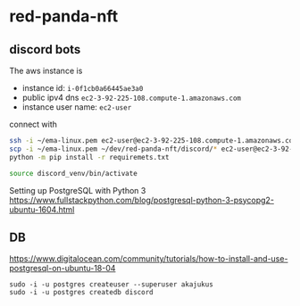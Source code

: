 # red-panda-nft

## discord bots
The aws instance is 
- instance id: `i-0f1cb0a66445ae3a0`
- public ipv4 dns `ec2-3-92-225-108.compute-1.amazonaws.com`
- instance user name: `ec2-user`


connect with 
```bash
ssh -i ~/ema-linux.pem ec2-user@ec2-3-92-225-108.compute-1.amazonaws.com
scp -i ~/ema-linux.pem ~/dev/red-panda-nft/discord/* ec2-user@ec2-3-92-225-108.compute-1.amazonaws.com:~/discord/.
python -m pip install -r requiremets.txt

source discord_venv/bin/activate

```

Setting up PostgreSQL with Python 3 https://www.fullstackpython.com/blog/postgresql-python-3-psycopg2-ubuntu-1604.html

## DB

https://www.digitalocean.com/community/tutorials/how-to-install-and-use-postgresql-on-ubuntu-18-04

```
sudo -i -u postgres createuser --superuser akajukus
sudo -i -u postgres createdb discord

```